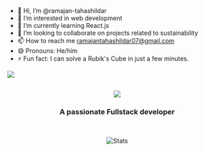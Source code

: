 - 👋 Hi, I’m @ramajan-tahashildar
- 👀 I’m interested in web development 
- 🌱 I’m currently learning React.js
- 💞️ I’m looking to collaborate on projects related to sustainability
- 📫 How to reach me ramajantahashildar07@gmail.com
- 😄 Pronouns: He/him
- ⚡ Fun fact: I can solve a Rubik's Cube in just a few minutes.

![](https://komarev.com/ghpvc/?username=ramajan-tahashildar&colour=ff69b4)

<h2 align="center">
  <a href="https://github.com/ramajan-tahashildar">
    <img src="https://readme-typing-svg.herokuapp.com/?lines=Hey,+I'm+Ramajan+Tahashildar+👨‍💻&font=Arial%3Abold&center=true&width=600&height=100&color=87CEEB&vCenter=true&size=35">
  </a>
</h2>
<h3 align="center">A passionate Fullstack developer</h3>
<br>
<p align="center">
    <img src="https://github-readme-stats.vercel.app/api?username=ramajan-tahashildar&count_private=true&show_icons=true&theme=radical" alt="Stats"/> 
</p>


<!---
ramajan-tahashildar/ramajan-tahashildar is a ✨ special ✨ repository because its `README.md` (this file) appears on your GitHub profile.
You can click the Preview link to take a look at your changes.
--->
